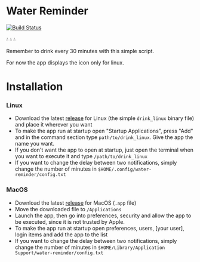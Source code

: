 # Water Reminder

[![Build Status](https://travis-ci.com/0xfederama/water-reminder.svg?branch=master)](https://travis-ci.com/0xfederama/water-reminder)

:droplet: :droplet: :droplet:

Remember to drink every 30 minutes with this simple script.

For now the app displays the icon only for linux.

# Installation

### Linux

- Download the latest [release](https://github.com/0xfederama/water-reminder/releases) for Linux (the simple `drink_linux` binary file) and place it wherever you want
- To make the app run at startup open "Startup Applications", press "Add" and in the command section type `path/to/drink_linux`. Give the app the name you want.
- If you don't want the app to open at startup, just open the terminal when you want to execute it and type `/path/to/drink_linux`
- If you want to change the delay between two notifications, simply change the number of minutes in `$HOME/.config/water-reminder/config.txt`

### MacOS

- Download the latest [release](https://github.com/0xfederama/water-reminder/releases) for MacOS (`.app` file)
- Move the downloaded file to `/Applications`
- Launch the app, then go into preferences, security and allow the app to be executed, since it is not trusted by Apple.
- To make the app run at startup open preferences, users, [your user], login items and add the app to the list
- If you want to change the delay between two notifications, simply change the number of minutes in `$HOME/Library/Application Support/water-reminder/config.txt`
